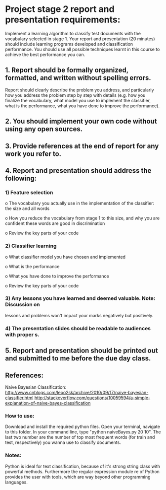 # Project stage 2 report and presentation requirements:

Implement a learning algorithm to classify test documents with the
vocabulary selected in stage 1. Your report and presentation (20 minutes) should include
learning programs developed and classification performance. You should use all possible
techniques learnt in this course to achieve the best performance you can. 

## 1. Report should be formally organized, formatted, and written without spelling errors.

Report should clearly describe the problem you address, and particularly how you
address the problem step by step with details (e.g. how you finalize the vocabulary,
what model you use to implement the classifier, what is the performance, what you
have done to improve the performance).

## 2. You should implement your own code without using any open sources.

## 3. Provide references at the end of report for any work you refer to.

## 4. Report and presentation should address the following:
### 1) Feature selection

o The vocabulary you actually use in the implementation of the classifier:
the size and all words

o How you reduce the vocabulary from stage 1 to this size, and why you
are confident these words are good in discrimination

o Review the key parts of your code

### 2) Classifier learning

o What classifier model you have chosen and implemented

o What is the performance

o What you have done to improve the performance

o Review the key parts of your code

### 3) Any lessons you have learned and deemed valuable. Note: Discussion on
lessons and problems won't impact your marks negatively but positively.

### 4) The presentation slides should be readable to audiences with proper <font></font>s.

## 5. Report and presentation should be printed out and submitted to me before the due day class. 

## References:

Naive Bayesian Classification: 
http://www.cnblogs.com/leoo2sk/archive/2010/09/17/naive-bayesian-classifier.html
http://stackoverflow.com/questions/10059594/a-simple-explanation-of-naive-bayes-classification

### How to use:

Download and install the required python files.
Open your terminal, navigate to this folder.
In your command line, type "python naiveBayes.py 20 10". 
The last two number are the number of top most frequent words (for train and test, respectively) you wanna use to classify documents.

### Notes:
Python is ideal for text classification, because of it's strong string class with powerful methods. Furthermore the regular expression module re of Python provides the user with tools, which are way beyond other programming languages. 

